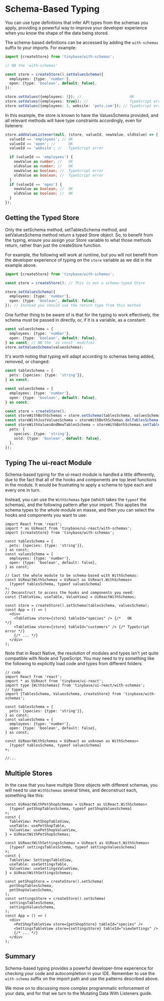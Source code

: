 # Schema-Based Typing

You can use type definitions that infer API types from the schemas you apply,
providing a powerful way to improve your developer experience when you know the
shape of the data being stored.

The schema-based definitions can be accessed by adding the `with-schemas` suffix
to your imports. For example:

```ts yolo
import {createStore} from 'tinybase/with-schemas';

// NB the 'with-schemas'

const store = createStore().setValuesSchema({
  employees: {type: 'number'},
  open: {type: 'boolean', default: false},
});

store.setValues({employees: 3}); //                      OK
store.setValues({employees: true}); //                   TypeScript error
store.setValues({employees: 3, website: 'pets.com'}); // TypeScript error
```

In this example, the store is known to have the ValuesSchema provided, and all
relevant methods will have type constraints accordingly, even for listeners:

```ts yolo
store.addValueListener(null, (store, valueId, newValue, oldValue) => {
  valueId == 'employees'; // OK
  valueId == 'open'; //      OK
  valueId == 'website'; //   TypeScript error

  if (valueId == 'employees') {
    newValue as number; //   OK
    oldValue as number; //   OK
    newValue as boolean; //  TypeScript error
    oldValue as boolean; //  TypeScript error
  }
  if (valueId == 'open') {
    newValue as boolean; //  OK
    oldValue as boolean; //  OK
  }
});
```

## Getting the Typed Store

Only the setSchema method, setTablesSchema method, and setValuesSchema method
return a typed Store object. So, to benefit from the typing, ensure you assign
your Store variable to what those methods return, rather than just the
createStore function.

For example, the following will work at runtime, but you will _not_ benefit from
the developer experience of typing on the `store` variable as we did in the
example above.

```ts yolo
import {createStore} from 'tinybase/with-schemas';

const store = createStore(); // This is not a schema-typed Store

store.setValuesSchema({
  employees: {type: 'number'},
  open: {type: 'boolean', default: false},
}); // Instead you should use the return type from this method
```

One further thing to be aware of is that for the typing to work effectively, the
schema must be passed in directly, or, if it is a variable, as a constant:

```ts yolo
const valuesSchema = {
  employees: {type: 'number'},
  open: {type: 'boolean', default: false},
} as const; // NB the `as const` modifier
store.setValuesSchema(valuesSchema);
```

It's worth noting that typing will adapt according to schemas being added,
removed, or changed:

```ts yolo
const tablesSchema = {
  pets: {species: {type: 'string'}},
} as const;

const valuesSchema = {
  employees: {type: 'number'},
  open: {type: 'boolean', default: false},
} as const;

const store = createStore();
const storeWithBothSchemas = store.setSchema(tablesSchema, valuesSchema);
const storeWithJustValuesSchema = storeWithBothSchemas.delTablesSchema();
const storeWithValuesAndNewTablesSchema = storeWithBothSchemas.setTablesSchema({
  pets: {
    species: {type: 'string'},
    sold: {type: 'boolean', default: false},
  },
});
```

## Typing The ui-react Module

Schema-based typing for the ui-react module is handled a little differently, due
to the fact that all of the hooks and components are top level functions in the
module. It would be frustrating to apply a schema to type each and every one in
turn.

Instead, you can use the `WithSchemas` type (which takes the `typeof` the
schemas), and the following pattern after your import. This applies the schema
types to the whole module en masse, and then you can select the hooks and
components you want to use:

```tsx yolo
import React from 'react';
import * as UiReact from 'tinybase/ui-react/with-schemas';
import {createStore} from 'tinybase/with-schemas';

const tablesSchema = {
  pets: {species: {type: 'string'}},
} as const;
const valuesSchema = {
  employees: {type: 'number'},
  open: {type: 'boolean', default: false},
} as const;

// Cast the whole module to be schema-based with WithSchemas:
const UiReactWithSchemas = UiReact as UiReact.WithSchemas<
  [typeof tablesSchema, typeof valuesSchema]
>;
// Deconstruct to access the hooks and components you need:
const {TableView, useTable, ValueView} = UiReactWithSchemas;

const store = createStore().setSchema(tablesSchema, valuesSchema);
const App = () => (
  <div>
    <TableView store={store} tableId="species" /> {/*   OK               */}
    <TableView store={store} tableId="customers" /> {/* TypeScript error */}
    {/* ... */}
  </div>
);
```

Note that in React Native, the resolution of modules and types isn't yet quite
compatible with Node and TypeScript. You may need to try something like the
following to explicitly load code and types from different folders:

```tsx yolo
// code
import React from 'react';
import * as UiReact from 'tinybase/ui-react';
import type {WithSchemas} from 'tinybase/ui-react/with-schemas';
// types
import {TablesSchema, ValuesSchema, createStore} from 'tinybase/with-schemas';

const tablesSchema = {
  pets: {species: {type: 'string'}},
} as const;
const valuesSchema = {
  employees: {type: 'number'},
  open: {type: 'boolean', default: false},
} as const;

const UiReactWithSchemas = UiReact as unknown as WithSchemas<
  [typeof tablesSchema, typeof valuesSchema]
>;

//...
```

## Multiple Stores

In the case that you have multiple Store objects with different schemas, you
will need to use `WithSchemas` several times, and deconstruct each, something
like this:

```tsx yolo
const UiReactWithPetShopSchemas = UiReact as UiReact.WithSchemas<
  [typeof petShopTablesSchema, typeof petShopValuesSchema]
>;
const {
  TableView: PetShopTableView,
  useTable: usePetShopTable,
  ValueView: usePetShopValueView,
} = UiReactWithPetShopSchemas;

const UiReactWithSettingsSchemas = UiReact as UiReact.WithSchemas<
  [typeof settingsTablesSchema, typeof settingsValuesSchema]
>;
const {
  TableView: SettingsTableView,
  useTable: useSettingsTable,
  ValueView: useSettingsValueView,
} = UiReactWithSettingsSchemas;

const petShopStore = createStore().setSchema(
  petShopTablesSchema,
  petShopValuesSchema,
);
const settingsStore = createStore().setSchema(
  settingsTablesSchema,
  settingsValuesSchema,
);
const App = () => (
  <div>
    <PetShopTableView store={petShopStore} tableId="species" />
    <SettingsTableView store={settingsStore} tableId="viewSettings" />
    {/* ... */}
  </div>
);
```

## Summary

Schema-based typing provides a powerful developer-time experience for checking
your code and autocompletion in your IDE. Remember to use the `with-schema`
suffix on the import path and use the patterns described above.

We move on to discussing more complex programmatic enforcement of your data, and
for that we turn to the Mutating Data With Listeners guide.
